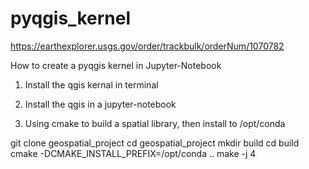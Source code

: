 # pyqgis_kernel

https://earthexplorer.usgs.gov/order/trackbulk/orderNum/1070782


How to create a pyqgis kernel in Jupyter-Notebook

1) Install the qgis kernal in terminal

2) Install the qgis in a jupyter-notebook

3) Using cmake to build a spatial library, then install to /opt/conda

git clone geospatial_project
cd geospatial_project
mkdir build
cd build
cmake -DCMAKE_INSTALL_PREFIX=/opt/conda ..
make -j 4



